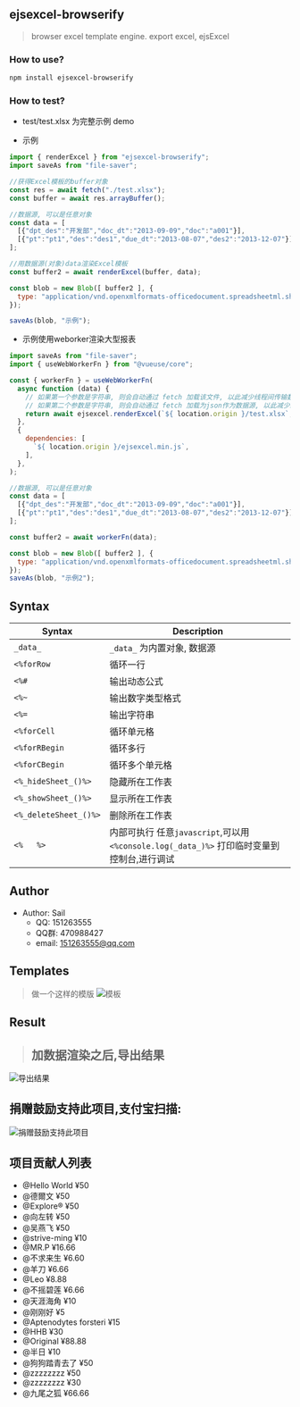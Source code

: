 ejsexcel-browserify
--------
> browser excel template engine. export excel, ejsExcel


### How to use?
```bash
npm install ejsexcel-browserify
```
   
### How to test?
- test/test.xlsx 为完整示例 demo

- 示例
```js
import { renderExcel } from "ejsexcel-browserify";
import saveAs from "file-saver";

//获得Excel模板的buffer对象
const res = await fetch("./test.xlsx");
const buffer = await res.arrayBuffer();

//数据源, 可以是任意对象
const data = [
  [{"dpt_des":"开发部","doc_dt":"2013-09-09","doc":"a001"}],
  [{"pt":"pt1","des":"des1","due_dt":"2013-08-07","des2":"2013-12-07"}]
];

//用数据源(对象)data渲染Excel模板
const buffer2 = await renderExcel(buffer, data);

const blob = new Blob([ buffer2 ], {
  type: "application/vnd.openxmlformats-officedocument.spreadsheetml.sheet",
});

saveAs(blob, "示例");
```

- 示例使用weborker渲染大型报表
```js
import saveAs from "file-saver";
import { useWebWorkerFn } from "@vueuse/core";

const { workerFn } = useWebWorkerFn(
  async function (data) {
    // 如果第一个参数是字符串, 则会自动通过 fetch 加载该文件, 以此减少线程间传输数据量
    // 如果第二个参数是字符串, 则会自动通过 fetch 加载为json作为数据源, 以此减少线程间传输数据量
    return await ejsexcel.renderExcel(`${ location.origin }/test.xlsx`, data);
  },
  {
    dependencies: [
      `${ location.origin }/ejsexcel.min.js`,
    ],
  },
);

//数据源, 可以是任意对象
const data = [
  [{"dpt_des":"开发部","doc_dt":"2013-09-09","doc":"a001"}],
  [{"pt":"pt1","des":"des1","due_dt":"2013-08-07","des2":"2013-12-07"}]
];

const buffer2 = await workerFn(data);

const blob = new Blob([ buffer2 ], {
  type: "application/vnd.openxmlformats-officedocument.spreadsheetml.sheet",
});
saveAs(blob, "示例2");
```

## Syntax

| Syntax                | Description                               |
|-----------------------|-------------------------------------------|
| `_data_`                | `_data_` 为内置对象, 数据源                   |
| `<%forRow`              | 循环一行                                  |
| `<%#`                   | 输出动态公式                               |
| `<%~`                   | 输出数字类型格式                           |
| `<%=`                   | 输出字符串                                |
| `<%forCell`             | 循环单元格                                |
| `<%forRBegin`           | 循环多行                                  |
| `<%forCBegin`           | 循环多个单元格                             |
| `<%_hideSheet_()%>`     | 隐藏所在工作表                             |
| `<%_showSheet_()%>`     | 显示所在工作表                             |
| `<%_deleteSheet_()%>`   | 删除所在工作表                             |
| `<%   %>`               | 内部可执行 任意`javascript`,可以用 `<%console.log(_data_)%>` 打印临时变量到控制台,进行调试 |

## Author
+ Author: Sail  
    - QQ: 151263555  
    - QQ群: 470988427  
    - email: 151263555@qq.com 

## Templates
> 做一个这样的模版
![模板](http://dn-cnode.qbox.me/Frs_RuLXJxYQgYoIUhGJJ1zspCJE)

## Result
> ## 加数据渲染之后,导出结果
![导出结果](http://dn-cnode.qbox.me/FnRDa5Zyjg-dI7ykCNR0T8SorWyC)


## 捐赠鼓励支持此项目,支付宝扫描:
![捐赠鼓励支持此项目](http://dn-cnode.qbox.me/FucPKV4XWewhakoqTSngU3AsaP0Z)

## 项目贡献人列表
- @Hello World  ¥50
- @德爾文  ¥50
- @Explore®  ¥50
- @向左转  ¥50
- @吴燕飞  ¥50
- @strive-ming  ¥10
- @MR.P  ¥16.66
- @不求来生  ¥6.60
- @羊刀  ¥6.66
- @Leo  ¥8.88
- @不摇碧莲  ¥6.66
- @天涯海角  ¥10
- @刚刚好  ¥5
- @Aptenodytes forsteri  ¥15
- @HHB  ¥30
- @Original  ¥88.88
- @半日  ¥10
- @狗狗踏青去了  ¥50
- @zzzzzzzz  ¥50
- @zzzzzzzz  ¥30
- @九尾之狐  ¥66.66

